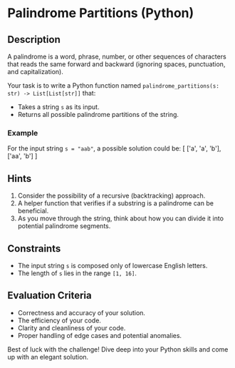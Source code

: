 # Palindrome Partitions (Python)

## Description

A palindrome is a word, phrase, number, or other sequences of characters that reads the same forward and backward (ignoring spaces, punctuation, and capitalization).

Your task is to write a Python function named `palindrome_partitions(s: str) -> List[List[str]]` that:

- Takes a string `s` as its input.
- Returns all possible palindrome partitions of the string.

### Example

For the input string `s = "aab"`, a possible solution could be:
[
['a', 'a', 'b'],
['aa', 'b']
]

## Hints

1. Consider the possibility of a recursive (backtracking) approach.
2. A helper function that verifies if a substring is a palindrome can be beneficial.
3. As you move through the string, think about how you can divide it into potential palindrome segments.

## Constraints

- The input string `s` is composed only of lowercase English letters.
- The length of `s` lies in the range `[1, 16]`.

## Evaluation Criteria

- Correctness and accuracy of your solution.
- The efficiency of your code.
- Clarity and cleanliness of your code.
- Proper handling of edge cases and potential anomalies.

Best of luck with the challenge! Dive deep into your Python skills and come up with an elegant solution.
